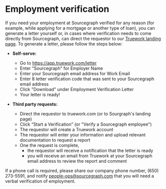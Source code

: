 # Employment verification

If you need your employment at Sourcegraph verified for any reason (for example, while applying for a mortgage or another type of loan), you can generate a letter yourself or, in cases where verification needs to come directly from Sourcegraph, can direct the requestor to our [Truework landing page](https://www.truework.com/verifications/sourcegraph-employment-verification/). To generate a letter, please follow the steps below:

- **Self-serve:**

  - Go to https://app.truework.com/letter
  - Enter “Sourcegraph” for Employer Name
  - Enter your Sourcegraph email address for Work Email
  - Enter 8 letter verification code that was sent to your Sourcegraph email address
  - Click "Download" under Employment Verification Letter
  - Your letter is ready!

- **Third party requests:**
  - Direct the requestor to truework.com (or to Sourgraph's landing page)
  - Click “Start a Verification” (or "Verify a Sourcegraph employee")
  - The requestor will create a Truework account
  - The requestor will enter your information and upload relevant documentation to request a report
  - One the request is complete,
    - the requestor will receive a notification that the letter is ready
    - you will receive an email from Truework at your Sourcegraph email address to review the report and comment


If a phone call is required, please share our company phone number, (650) 273-5591, and notify people-ops@sourcegraph.com that you will need a verbal verification of employment.
